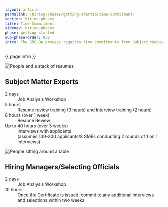 ```yaml
---
layout: article
permalink: /hiring-phases/getting-started/time-commitment/
section: hiring-phases
title: Time Commitment
sidenav: hiring-phases
phase: getting-started
sub-phase-order: 030
intro: The SME-QA process requires time commitments from Subject Matter Experts and hiring managers/selection officials as well as HR Specialists.
---
```


<p class="usa-intro">
  {{ page.intro }}
</p>

<div class="grid-container chp-card-container">
  <div class="grid-row">
    <div class="chp-card">
      <div class="chp-card__figure">
        <img src="{{ site.baseurl }}/assets/img/icon-resume-review.png" alt="People and a stack of resumes" />
      </div>
      <div class="chp-card__body">
        <h2 class="chp-card__header">
          Subject Matter Experts
        </h2>
        <dl class="chp-time-commitment">
          <dt class="chp-time-commitment__hours">2 days</dt>
          <dd class="chp-time-commitment__phase">Job Analysis Workshop</dd>
          <dt class="chp-time-commitment__hours">5 hours</dt>
          <dd class="chp-time-commitment__phase">Resume review training (3 hours) and Interview training (2 hours)</dd>
          <dt class="chp-time-commitment__hours">8 hours (over 1 week)</dt>
          <dd class="chp-time-commitment__phase">Resume Review</dd>
          <dt class="chp-time-commitment__hours">Up to 40 hours (over 3 weeks)</dt>
          <dd class="chp-time-commitment__phase">
            Interviews with applicants
            <div class="chp-time-commitment__paren">
              (assumes 100-200 applicants/8 SMEs conducting 2 rounds of 1 on 1 interviews)
            </div>
          </dd>
        </dl>
      </div>
    </div>
  </div>
  <div class="grid-row">
    <div class="chp-card">
      <div class="chp-card__figure">
        <img src="{{ site.baseurl }}/assets/img/icon-job-analysis-workshop.png" alt="People sitting around a table" />
      </div>
      <div class="chp-card__body">
        <h2 class="chp-card__header">
          Hiring Managers/Selecting Officials
        </h2>
        <dl class="chp-time-commitment">
          <dt class="chp-time-commitment__hours">2 days</dt>
          <dd class="chp-time-commitment__phase">Job Analysis Workshop</dd>
          <dt class="chp-time-commitment__hours">10 hours</dt>
          <dd class="chp-time-commitment__phase">
            Once the Certificate is issued, commit to any additional interviews and selections within two weeks
          </dd>
        </dl>
      </div>
    </div>
  </div>
</div>
